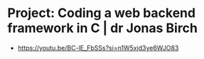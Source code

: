 # Project: Coding a web backend framework in C | dr Jonas Birch
- https://youtu.be/BC-lE_FbSSs?si=n1W5xjd3ye6WJO83
